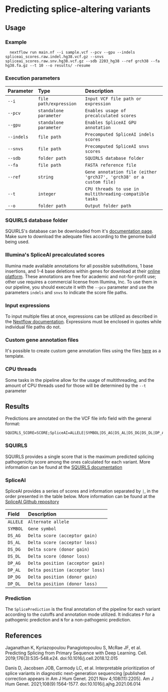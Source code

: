# Predicting splice-altering variants

## Usage

### Example

```
  nextflow run main.nf --i sample.vcf --pcv --gpu --indels spliceai_scores.raw.indel.hg38.vcf.gz --snvs spliceai_scores.raw.snv.hg38.vcf.gz --sdb 2203_hg38 --ref grch38 --fa hg38.fa.gz --t 10 --o results/ -resume
```
### Execution parameters

| Parameter   | Type       | Description                           |
| :---------- | :--------- | :---------------------------------- |
| `--i` | `file path/expression` | `Input VCF file path or expression` |
| `--pcv` | `standalone parameter` | `Enables usage of precalculated scores` |
| `--gpu` | `standalone parameter` | `Enables SpliceAI GPU annotation` |
| `--indels` | `file path` | `Precomputed SpliceAI indels scores` |
| `--snvs` | `file path` | `Precomputed SpliceAI snvs scores` |
| `--sdb` | `folder path` | `SQUIRLS database folder` |
| `--fa` | `file path` | `FASTA reference file` |
| `--ref` | `string` | `Gene annotation file (either 'grch37', 'grch38' or a custom file)` |
| `--t` | `integer` | `CPU threads to use in multithreading-compatible tasks` |
| `--o` | `folder path` | `Output folder path` |

### SQUIRLS database folder

SQUIRLS's database can be downloaded from it's [documentation page](https://squirls.readthedocs.io/en/master/setup.html#squirls-downloadable-resources). Make sure to download the adequate files according to the genome build being used.

### Illumina's SpliceAI precalculated scores

Illumina made available annotations for all possible substitutions, 1 base insertions, and 1-4 base deletions within genes for download at their [online platform](https://basespace.illumina.com/s/otSPW8hnhaZR). These annotations are free for academic and not-for-profit use; other use requires a commercial license from Illumina, Inc. To use them in our pipeline, you should execute it with the `--pcv` parameter and use the parameters `indels` and `snvs` to indicate the score file paths.

### Input expressions

To input multiple files at once, expressions can be utilized as described in the [Nextflow documentation](https://www.nextflow.io/docs/latest/process.html#multiple-input-files). Expressions must be enclosed in quotes while individual file paths do not.

### Custom gene annotation files

It's possible to create custom gene annotation files using the files [here](https://github.com/Illumina/SpliceAI/tree/master/spliceai/annotations) as a template.

### CPU threads

Some tasks in the pipeline allow for the usage of multithreading, and the amount of CPU threads used for those will be determined by the `--t` parameter

## Results

Predictions are annotated on the the VCF file info field with the general format:

```
SQUIRLS_SCORE=SCORE;SpliceAI=ALLELE|SYMBOL|DS_AG|DS_AL|DS_DG|DS_DL|DP_AG|DP_AL|DP_DG|DP_DL;SplicePrediction=PREDICTION
```

### SQUIRLS

SQUIRLS provides a single score that is the maximum predicted splicing pathogenicity score among the ones calculated for each variant. More information can be found at the [SQUIRLS documentation](https://squirls.readthedocs.io/en/master/interpretation.html)

### SpliceAI

SpliceAI provides a series of scores and information separated by `|`, in the order presented in the table below. More information can be found at the [SpliceAI Github repository](https://github.com/Illumina/SpliceAI)

| Field   | Description       |
| :---------- | :--------- |
| `ALLELE` | `Alternate allele` |
| `SYMBOL` |  `Gene symbol` |
| `DS_AG` | `Delta score (acceptor gain)` |
| `DS_AL` | `Delta score (acceptor loss)` |
| `DS_DG` | `Delta score (donor gain)` |
| `DS_DL` | `Delta score (donor loss)` |
| `DP_AG` | `Delta position (acceptor gain)` |
| `DP_AL` | `Delta position (acceptor loss)` |
| `DP_DG` | `Delta position (donor gain)` |
| `DP_DL` | `Delta position (donor loss)` |

### Prediction

The `SplicePrediction` is the final annotation of the pipeline for each variant according to the cutoffs and annotation mode utilized. It indicates `P` for a pathogenic prediction and `N` for a non-pathogenic prediction.

## References

Jaganathan K, Kyriazopoulou Panagiotopoulou S, McRae JF, et al. Predicting Splicing from Primary Sequence with Deep Learning. Cell. 2019;176(3):535-548.e24. doi:10.1016/j.cell.2018.12.015

Danis D, Jacobsen JOB, Carmody LC, et al. Interpretable prioritization of splice variants in diagnostic next-generation sequencing [published correction appears in Am J Hum Genet. 2021 Nov 4;108(11):2205]. Am J Hum Genet. 2021;108(9):1564-1577. doi:10.1016/j.ajhg.2021.06.014